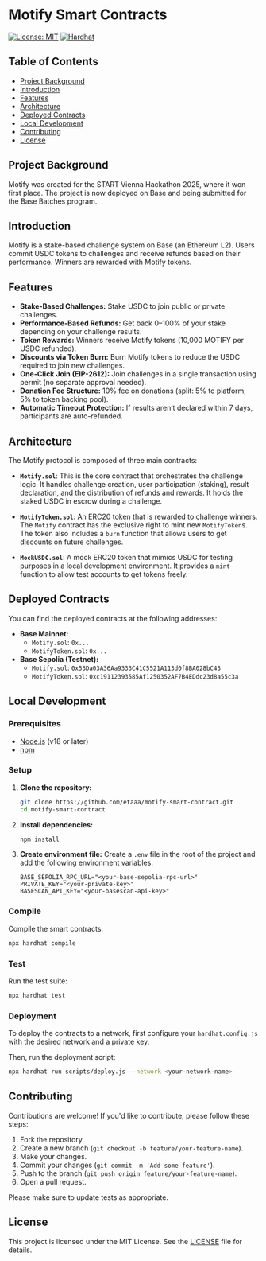 # Motify Smart Contracts

[![License: MIT](https://img.shields.io/badge/License-MIT-yellow.svg)](https://opensource.org/licenses/MIT)
[![Hardhat](https://img.shields.io/badge/Built%20with-Hardhat-FFDB1C.svg)](https://hardhat.org/)

## Table of Contents

- [Project Background](#project-background)
- [Introduction](#introduction)
- [Features](#features)
- [Architecture](#architecture)
- [Deployed Contracts](#deployed-contracts)
- [Local Development](#local-development)
- [Contributing](#contributing)
- [License](#license)

## Project Background
Motify was created for the START Vienna Hackathon 2025, where it won first place. The project is now deployed on Base and being submitted for the Base Batches program.

## Introduction
Motify is a stake-based challenge system on Base (an Ethereum L2). Users commit USDC tokens to challenges and receive refunds based on their performance. Winners are rewarded with Motify tokens.

## Features

- **Stake-Based Challenges:** Stake USDC to join public or private challenges.
- **Performance-Based Refunds:** Get back 0–100% of your stake depending on your challenge results.
- **Token Rewards:** Winners receive Motify tokens (10,000 MOTIFY per USDC refunded).
- **Discounts via Token Burn:** Burn Motify tokens to reduce the USDC required to join new challenges.
- **One-Click Join (EIP-2612):** Join challenges in a single transaction using permit (no separate approval needed).
- **Donation Fee Structure:** 10% fee on donations (split: 5% to platform, 5% to token backing pool).
- **Automatic Timeout Protection:** If results aren’t declared within 7 days, participants are auto-refunded.

## Architecture

The Motify protocol is composed of three main contracts:

-   **`Motify.sol`**: This is the core contract that orchestrates the challenge logic. It handles challenge creation, user participation (staking), result declaration, and the distribution of refunds and rewards. It holds the staked USDC in escrow during a challenge.

-   **`MotifyToken.sol`**: An ERC20 token that is rewarded to challenge winners. The `Motify` contract has the exclusive right to mint new `MotifyToken`s. The token also includes a `burn` function that allows users to get discounts on future challenges.

-   **`MockUSDC.sol`**: A mock ERC20 token that mimics USDC for testing purposes in a local development environment. It provides a `mint` function to allow test accounts to get tokens freely.

## Deployed Contracts

You can find the deployed contracts at the following addresses:

-   **Base Mainnet:**
    -   `Motify.sol`: `0x...`
    -   `MotifyToken.sol`: `0x...`
-   **Base Sepolia (Testnet):**
    -   `Motify.sol`: `0x53Da03A36Aa9333C41C5521A113d0f8BA028bC43`
    -   `MotifyToken.sol`: `0xc19112393585Af1250352AF7B4EDdc23d8a55c3a`

## Local Development

### Prerequisites

- [Node.js](https://nodejs.org/en/) (v18 or later)
- [npm](https://www.npmjs.com/)

### Setup

1. **Clone the repository:**
   ```bash
   git clone https://github.com/etaaa/motify-smart-contract.git
   cd motify-smart-contract
   ```

2. **Install dependencies:**
   ```bash
   npm install
   ```

3. **Create environment file:**
   Create a `.env` file in the root of the project and add the following environment variables.
   ```
   BASE_SEPOLIA_RPC_URL="<your-base-sepolia-rpc-url>"
   PRIVATE_KEY="<your-private-key>"
   BASESCAN_API_KEY="<your-basescan-api-key>"
   ```

### Compile

Compile the smart contracts:
```bash
npx hardhat compile
```

### Test

Run the test suite:
```bash
npx hardhat test
```

### Deployment

To deploy the contracts to a network, first configure your `hardhat.config.js` with the desired network and a private key.

Then, run the deployment script:
```bash
npx hardhat run scripts/deploy.js --network <your-network-name>
```

## Contributing

Contributions are welcome! If you'd like to contribute, please follow these steps:

1.  Fork the repository.
2.  Create a new branch (`git checkout -b feature/your-feature-name`).
3.  Make your changes.
4.  Commit your changes (`git commit -m 'Add some feature'`).
5.  Push to the branch (`git push origin feature/your-feature-name`).
6.  Open a pull request.

Please make sure to update tests as appropriate.

## License

This project is licensed under the MIT License. See the [LICENSE](LICENSE) file for details.

